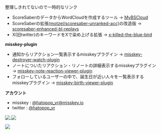 整理しきれてないので一時的なリンク  
- ScoreSaberのデータからWordCloudを作成するツール -> [MyBSCloud](https://github.com/hatopopvr/MyBSCloud)  
- ScoreSaberの拡張[(motzel/scoresaber-unranked-acc)](https://github.com/motzel/scoresaber-unranked-acc)の改造版 -> [scoresaber-enhanced-bl-replays](https://github.com/hatopopvr/scoresaber-enhanced-bl-replays)  
- X(旧twitter)のキーワードをXで染め上げる拡張 -> [x-killed-the-blue-bird](https://github.com/hatopopvr/x-killed-the-blue-bird)

**misskey-plugin**
- 通知からリアクション一覧表示するmisskeyプラグイン -> [misskey-destroyer-watch-plugin](https://github.com/hatopopvr/misskey-destroyer-watch-plugin)
- ノートについたリアクション・リノートの詳細表示するmisskeyプラグイン -> [misskey-note-reaction-viewer-plugin](https://github.com/hatopopvr/misskey-note-reaction-viewer-plugin)
- フォローしているユーザーの中で、誕生日が近い人々を一覧表示するmisskeyプラグイン -> [misskey-birth-viewer-plugin](https://github.com/hatopopvr/misskey-birth-viewer-plugin)

**アカウント**
- misskey : [@hatopop_vr@misskey.io](https://misskey.io/@hatopop_vr)
- twitter : [@hatopop_vr](https://twitter.com/hatopop_vr)

<a href="https://github.com/anuraghazra/github-readme-stats">
  <img align="center" src="https://github-readme-stats.vercel.app/api?username=hatopopvr&show_icons=true&theme=radical&hide=contribs" />
</a>
<a href="https://github.com/anuraghazra/convoychat">
  <img align="center" src="https://github-readme-stats.vercel.app/api/top-langs/?username=hatopopvr&layout=compact&show_icons=true&theme=radical" />
</a>

![](https://github-readme-score-saber.vercel.app/api?uid=76561198412839195)
